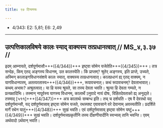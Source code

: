 ```yaml
---
title: ९७ टिप्पणयः

---
```

- 4/343: E2: 5,81; E6: 2,49

____________________________________________


## उत्पत्तिकालविषये कालः स्याद् वाक्यस्य तत्प्रधानत्वात् // MS_४,३.३७ //

इदम् आम्नायते, दर्शपूर्णमासौ+++({4/344})+++ इष्ट्वा सोमेन यजेतेति+++({4/345})+++। तत्र सन्देहः, किम् एतद् अङ्गस्य विधानम्, उत कालस्येति। किं प्राप्तम्? श्रुतेर् अङ्गस्य, इति प्राप्ते, उच्यते, अस्मिन् कालाङ्गविधानसंशये कालः स्यात्, वाक्यस्य तत्प्रधानत्वात्। कालप्रधानं ह्य् एतद् वाक्यम्, न यागविधानपरम्, अतत्परतास्य+++({4/346})+++, रूपावचनात्। कथं रूपावचनम्? देवताभावात्। कथम् अभावः? अश्रुतत्वात्। या हि यस्य श्रूयते, सा तस्य देवता भवति। श्रुत्या हि देवता गम्यते, न प्रत्यक्षादिभिः। तस्मान् नापूर्वस्य यागस्य विधानम्, कालार्थे ऽनुवादे नायं दोषः, विहितदेवताको ह्य् अनूद्यते। तस्माद् [५११]+++({4/347})+++ अत्र कालार्थः सम्बन्ध इति। तच् च दर्शयति - एष वै देवरथो यद् दर्शपूर्णमान्सौ, यद् दर्शपूर्णमासाव् इष्ट्वा सोमेन यजते, रथस्पष्ट एवावसाने वरे देवानाम् अवस्यतीति। प्रदर्शिते मार्गे रथेन यातुं+++({4/348})+++ सुखं भवति। एवं दर्शपूर्णमासाव् इष्ट्वा सोमेन यष्टुं+++({4/349})+++ सुखं भवति। दर्शपूर्णमासप्रकृतीनि तस्य दीक्षणीयादीनि स्वभ्यस् तानि भवन्ति। एवम् अर्थवादो ऽर्थवान् भवति।